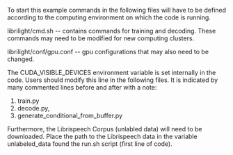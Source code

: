 To start this example commands in the following files will have to be defined
according to the computing environment on which the code is running. 

librilight/cmd.sh -- contains commands for training and decoding. These commands
may need to be modified for new computing clusters.

librilight/conf/gpu.conf -- gpu configurations that may also need to be changed.

The CUDA_VISIBLE_DEVICES environment variable is set internally in the code.
Users should modify this line in the following files. It is indicated by 
many commented lines before and after with a note:

1. train.py
2. decode.py,
3. generate_conditional_from_buffer.py


Furthermore, the Librispeech Corpus (unlabled data) will need to be downloaded.
Place the path to the Librispeech data in the variable unlabeled_data found the
run.sh script (first line of code).
